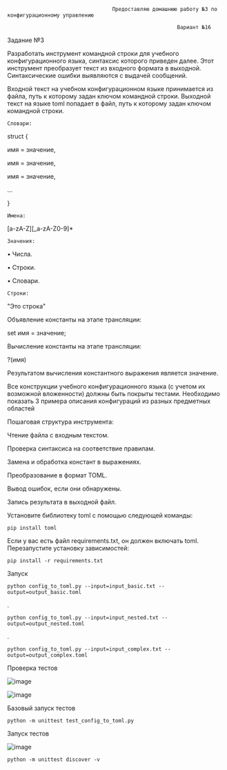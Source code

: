                                       Предоставляю домашнюю работу №3 по конфигурационному управлению

                                                           Вариант №16
                                                           
Задание №3

  Разработать инструмент командной строки для учебного конфигурационного
языка, синтаксис которого приведен далее. Этот инструмент преобразует текст из
входного формата в выходной. Синтаксические ошибки выявляются с выдачей
сообщений.

  Входной текст на учебном конфигурационном языке принимается из
файла, путь к которому задан ключом командной строки. Выходной текст на
языке toml попадает в файл, путь к которому задан ключом командной строки.

    Словари:

struct {

 имя = значение,

 имя = значение,
 
 имя = значение,

 ...
 
}

    Имена:

[a-zA-Z][_a-zA-Z0-9]*

    Значения:

• Числа.

• Строки.

• Словари.

    Строки:

"Это строка"

  Объявление константы на этапе трансляции:

set имя = значение;

  Вычисление константы на этапе трансляции:

?(имя)

  Результатом вычисления константного выражения является значение.
  
Все конструкции учебного конфигурационного языка (с учетом их
возможной вложенности) должны быть покрыты тестами. Необходимо показать 3
примера описания конфигураций из разных предметных областей

Пошаговая структура инструмента:

Чтение файла с входным текстом.

Проверка синтаксиса на соответствие правилам.

Замена и обработка констант в выражениях.

Преобразование в формат TOML.

Вывод ошибок, если они обнаружены.

Запись результата в выходной файл.




Установите библиотеку toml с помощью следующей команды:

    pip install toml
Если у вас есть файл requirements.txt, он должен включать toml. Перезапустите установку зависимостей:

    pip install -r requirements.txt

Запуск

    python config_to_toml.py --input=input_basic.txt --output=output_basic.toml
.

    python config_to_toml.py --input=input_nested.txt --output=output_nested.toml
.

    python config_to_toml.py --input=input_complex.txt --output=output_complex.toml

Проверка тестов

![image](https://github.com/user-attachments/assets/7212b2a1-294d-473c-bac7-e0a12349aa06)

![image](https://github.com/user-attachments/assets/134c82ca-cc87-46a4-bbe8-6cda0f97554e)

Базовый запуск тестов

    python -m unittest test_config_to_toml.py

Запуск тестов

![image](https://github.com/user-attachments/assets/c8e24f8d-58c6-4b02-8447-e5e948ec9307)

    python -m unittest discover -v
